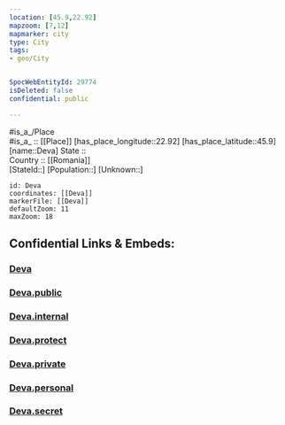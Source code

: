 ```yaml
---
location: [45.9,22.92] 
mapzoom: [7,12] 
mapmarker: city 
type: City
tags:
- geo/City


SpocWebEntityId: 29774
isDeleted: false
confidential: public

---
```

#is_a_/Place  
#is_a_ :: [[Place]] 
[has_place_longitude::22.92] 
[has_place_latitude::45.9] 
[name::Deva] 
State ::  
Country :: [[Romania]]  
[StateId::] 
[Population::] 
[Unknown::] 


```leaflet
id: Deva
coordinates: [[Deva]] 
markerFile: [[Deva]] 
defaultZoom: 11 
maxZoom: 18
```


## Confidential Links & Embeds: 

### [Deva](/_Standards/Earth/Continent/Europe/Europe~East/Romania/Regions~Romania/Romania~Vest/Hunedoara/City/Deva.md) 

### [Deva.public](/_public/Earth/Continent/Europe/Europe~East/Romania/Regions~Romania/Romania~Vest/Hunedoara/City/Deva.public.md) 

### [Deva.internal](/_internal/Earth/Continent/Europe/Europe~East/Romania/Regions~Romania/Romania~Vest/Hunedoara/City/Deva.internal.md) 

### [Deva.protect](/_protect/Earth/Continent/Europe/Europe~East/Romania/Regions~Romania/Romania~Vest/Hunedoara/City/Deva.protect.md) 

### [Deva.private](/_private/Earth/Continent/Europe/Europe~East/Romania/Regions~Romania/Romania~Vest/Hunedoara/City/Deva.private.md) 

### [Deva.personal](/_personal/Earth/Continent/Europe/Europe~East/Romania/Regions~Romania/Romania~Vest/Hunedoara/City/Deva.personal.md) 

### [Deva.secret](/_secret/Earth/Continent/Europe/Europe~East/Romania/Regions~Romania/Romania~Vest/Hunedoara/City/Deva.secret.md)

